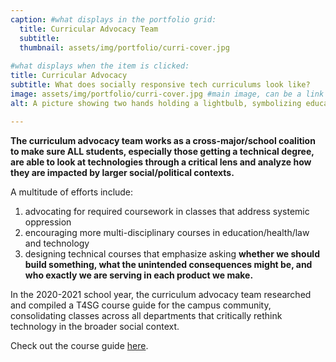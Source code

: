 ```yaml
---
caption: #what displays in the portfolio grid:
  title: Curricular Advocacy Team
  subtitle:   
  thumbnail: assets/img/portfolio/curri-cover.jpg
  
#what displays when the item is clicked:
title: Curricular Advocacy
subtitle: What does socially responsive tech curriculums look like?
image: assets/img/portfolio/curri-cover.jpg #main image, can be a link or a file in assets/img/portfolio
alt: A picture showing two hands holding a lightbulb, symbolizing education and curriculum.

---
```

**The curriculum advocacy team works as a cross-major/school coalition to make sure ALL students, especially those getting a technical degree, are able to look at technologies through a critical lens and analyze how they are impacted by larger social/political contexts.**

A multitude of efforts include:
1. advocating for required coursework in classes that address systemic oppression
2. encouraging more multi-disciplinary courses in education/health/law and technology
3. designing technical courses that emphasize asking **whether we should build something, what the unintended consequences might be, and who exactly we are serving in each product we make.**

In the 2020-2021 school year, the curriculum advocacy team researched and compiled a T4SG course guide for the campus community, consolidating classes
across all departments that critically rethink technology in the
broader social context.

Check out the course guide [here](https://docs.google.com/spreadsheets/u/1/d/e/2PACX-1vTS3tjkTO4oTQKSJnFOUOwJo6J-_Gq5DH7b9ue4jxqBKVLtXOfg_7pXb6Gp9GnFjbB_i3if8fdcd9zS/pubhtml).




